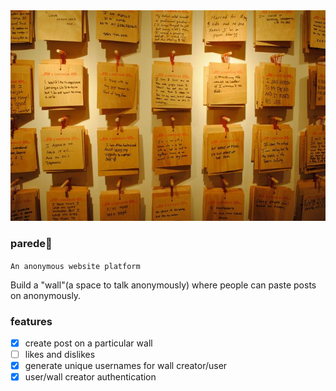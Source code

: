 <img src="./assets/wall.jpeg">

### parede🧱
```An anonymous website platform```

Build a "wall"(a space to talk anonymously) where people can paste posts on anonymously.<br>

### features
- [x] create post on a particular wall
- [ ] likes and dislikes
- [x] generate unique usernames for wall creator/user
- [x] user/wall creator authentication